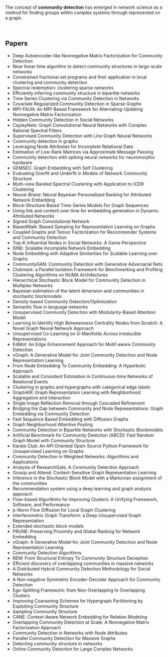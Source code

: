 <p>The concept of&nbsp;<strong><span class="topic-highlight">community detection</span></strong>&nbsp;has emerged in network science as a method for finding groups within complex systems through represented on a graph.&nbsp;</p>
</br>
<h2> Papers</h2>
<ul>

                             

 <li><a target="_blank" href="https://github.com/manjunath5496/Community-Detection-Papers/blob/master/cdp(1).pdf" style="text-decoration:none;">Deep Autoencoder-like Nonnegative Matrix Factorization for Community Detection</a></li>

 <li><a target="_blank" href="https://github.com/manjunath5496/Community-Detection-Papers/blob/master/cdp(2).pdf" style="text-decoration:none;">Near linear time algorithm to detect community structures in large-scale networks</a></li>

<li><a target="_blank" href="https://github.com/manjunath5496/Community-Detection-Papers/blob/master/cdp(3).pdf" style="text-decoration:none;">Constrained fractional set programs and their application in local clustering and community detection</a></li>
 <li><a target="_blank" href="https://github.com/manjunath5496/Community-Detection-Papers/blob/master/cdp(4).pdf" style="text-decoration:none;">Spectral redemption: clustering sparse networks</a></li>                              
<li><a target="_blank" href="https://github.com/manjunath5496/Community-Detection-Papers/blob/master/cdp(5).pdf" style="text-decoration:none;">Efficiently inferring community structure in bipartite networks</a></li>
<li><a target="_blank" href="https://github.com/manjunath5496/Community-Detection-Papers/blob/master/cdp(6).pdf" style="text-decoration:none;">Time Series Clustering via Community Detection in Networks </a></li>
 <li><a target="_blank" href="https://github.com/manjunath5496/Community-Detection-Papers/blob/master/cdp(7).pdf" style="text-decoration:none;">Covariate Regularized Community Detection in Sparse Graphs</a></li>

 <li><a target="_blank" href="https://github.com/manjunath5496/Community-Detection-Papers/blob/master/cdp(8).pdf" style="text-decoration:none;"> MPI-FAUN: An MPI-Based Framework for Alternating-Updating Nonnegative Matrix Factorization</a></li>
   <li><a target="_blank" href="https://github.com/manjunath5496/Community-Detection-Papers/blob/master/cdp(9).pdf" style="text-decoration:none;">Hidden Community Detection in Social Networks</a></li>
  
   
 <li><a target="_blank" href="https://github.com/manjunath5496/Community-Detection-Papers/blob/master/cdp(10).pdf" style="text-decoration:none;">CayleyNets: Graph Convolutional Neural Networks with Complex Rational Spectral Filters</a></li>                              
<li><a target="_blank" href="https://github.com/manjunath5496/Community-Detection-Papers/blob/master/cdp(11).pdf" style="text-decoration:none;">Supervised Community Detection with Line Graph Neural Networks</a></li>
<li><a target="_blank" href="https://github.com/manjunath5496/Community-Detection-Papers/blob/master/cdp(12).pdf" style="text-decoration:none;">Community detection in graphs</a></li>
<li><a target="_blank" href="https://github.com/manjunath5496/Community-Detection-Papers/blob/master/cdp(13).pdf" style="text-decoration:none;">Leveraging Node Attributes for Incomplete Relational Data</a></li>

<li><a target="_blank" href="https://github.com/manjunath5496/Community-Detection-Papers/blob/master/cdp(14).pdf" style="text-decoration:none;">Estimation of Low-Rank Matrices via Approximate Message Passing</a></li>
                              
<li><a target="_blank" href="https://github.com/manjunath5496/Community-Detection-Papers/blob/master/cdp(15).pdf" style="text-decoration:none;">Community detection with spiking neural networks for neuromorphic hardware </a></li>

<li><a target="_blank" href="https://github.com/manjunath5496/Community-Detection-Papers/blob/master/cdp(16).pdf" style="text-decoration:none;">GEMSEC: Graph Embedding with Self Clustering</a></li>

  <li><a target="_blank" href="https://github.com/manjunath5496/Community-Detection-Papers/blob/master/cdp(17).pdf" style="text-decoration:none;">Evaluating Overfit and Underfit in Models of Network Community Structure</a></li>   
  
<li><a target="_blank" href="https://github.com/manjunath5496/Community-Detection-Papers/blob/master/cdp(18).pdf" style="text-decoration:none;">Multi-view Banded Spectral Clustering with Application to ICD9 Clustering</a></li> 

  
<li><a target="_blank" href="https://github.com/manjunath5496/Community-Detection-Papers/blob/master/cdp(19).pdf" style="text-decoration:none;">Neural-Brane: Neural Bayesian Personalized Ranking for Attributed Network Embedding</a></li> 

<li><a target="_blank" href="https://github.com/manjunath5496/Community-Detection-Papers/blob/master/cdp(20).pdf" style="text-decoration:none;">Block-Structure Based Time-Series Models For Graph Sequences</a></li>

<li><a target="_blank" href="https://github.com/manjunath5496/Community-Detection-Papers/blob/master/cdp(21).pdf" style="text-decoration:none;">Using link and content over time for embedding generation in Dynamic Attributed Networks</a></li>
<li><a target="_blank" href="https://github.com/manjunath5496/Community-Detection-Papers/blob/master/cdp(22).pdf" style="text-decoration:none;">Signed Graph Convolutional Network</a></li> 
 
 
 
 
 
 <li><a target="_blank" href="https://github.com/manjunath5496/Community-Detection-Papers/blob/master/cdp(23).pdf" style="text-decoration:none;">BiasedWalk: Biased Sampling for Representation Learning on Graphs</a></li> 
 

   <li><a target="_blank" href="https://github.com/manjunath5496/Community-Detection-Papers/blob/master/cdp(24).pdf" style="text-decoration:none;">Coupled Graphs and Tensor Factorization for Recommender Systems and Community Detection</a></li>
 
   <li><a target="_blank" href="https://github.com/manjunath5496/Community-Detection-Papers/blob/master/cdp(25).pdf" style="text-decoration:none;">Top-K Influential Nodes in Social Networks: A Game Perspective</a></li>                              
 <li><a target="_blank" href="https://github.com/manjunath5496/Community-Detection-Papers/blob/master/cdp(26).pdf" style="text-decoration:none;">SINE: Scalable Incomplete Network Embedding</a></li>
 <li><a target="_blank" href="https://github.com/manjunath5496/Community-Detection-Papers/blob/master/cdp(27).pdf" style="text-decoration:none;">Node Embedding with Adaptive Similarities for Scalable Learning over Graphs</a></li>
   
 
   <li><a target="_blank" href="https://github.com/manjunath5496/Community-Detection-Papers/blob/master/cdp(28).pdf" style="text-decoration:none;">CommunityGAN: Community Detection with Generative Adversarial Nets</a></li>
 
   <li><a target="_blank" href="https://github.com/manjunath5496/Community-Detection-Papers/blob/master/cdp(29).pdf" style="text-decoration:none;">Clubmark: a Parallel Isolation Framework for Benchmarking and Profiling Clustering Algorithms on NUMA Architectures</a></li>                              

  <li><a target="_blank" href="https://github.com/manjunath5496/Community-Detection-Papers/blob/master/cdp(30).pdf" style="text-decoration:none;">Hierarchical Stochastic Block Model for Community Detection in Multiplex Networks</a></li>
 
   <li><a target="_blank" href="https://github.com/manjunath5496/Community-Detection-Papers/blob/master/cdp(31).pdf" style="text-decoration:none;">Bayesian estimation of the latent dimension and communities in stochastic blockmodels</a></li> 
    <li><a target="_blank" href="https://github.com/manjunath5496/Community-Detection-Papers/blob/master/cdp(32).pdf" style="text-decoration:none;">Density-based Community Detection/Optimization</a></li> 

   <li><a target="_blank" href="https://github.com/manjunath5496/Community-Detection-Papers/blob/master/cdp(33).pdf" style="text-decoration:none;">Semantic 
flow in language networks</a></li>                              

  <li><a target="_blank" href="https://github.com/manjunath5496/Community-Detection-Papers/blob/master/cdp(34).pdf" style="text-decoration:none;">Unsupervised Community Detection with Modularity-Based Attention Model</a></li> 
 
  <li><a target="_blank" href="https://github.com/manjunath5496/Community-Detection-Papers/blob/master/cdp(35).pdf" style="text-decoration:none;">Learning to Identify High Betweenness Centrality Nodes from Scratch: A Novel Graph Neural Network Approach</a></li> 

  <li><a target="_blank" href="https://github.com/manjunath5496/Community-Detection-Papers/blob/master/cdp(36).pdf" style="text-decoration:none;">Unsupervised Co-Learning on G-Manifolds Across Irreducible Representations </a></li> 
 
<li><a target="_blank" href="https://github.com/manjunath5496/Community-Detection-Papers/blob/master/cdp(37).pdf" style="text-decoration:none;">EdMot: An Edge Enhancement Approach for Motif-aware Community Detection</a></li>
 <li><a target="_blank" href="https://github.com/manjunath5496/Community-Detection-Papers/blob/master/cdp(38).pdf" style="text-decoration:none;">vGraph: A Generative Model for Joint Community Detection and Node Representation Learning</a></li>
<li><a target="_blank" href="https://github.com/manjunath5496/Community-Detection-Papers/blob/master/cdp(39).pdf" style="text-decoration:none;">From Node Embedding To Community Embedding: A Hyperbolic Approach</a></li>
 <li><a target="_blank" href="https://github.com/manjunath5496/Community-Detection-Papers/blob/master/cdp(40).pdf" style="text-decoration:none;">Scalable and Consistent Estimation in Continuous-time Networks of Relational Events</a></li>                              
<li><a target="_blank" href="https://github.com/manjunath5496/Community-Detection-Papers/blob/master/cdp(41).pdf" style="text-decoration:none;">Clustering in graphs and hypergraphs with categorical edge labels</a></li>
<li><a target="_blank" href="https://github.com/manjunath5496/Community-Detection-Papers/blob/master/cdp(42).pdf" style="text-decoration:none;">GraphAIR: Graph Representation Learning with Neighborhood Aggregation and Interaction</a></li>
 
  <li><a target="_blank" href="https://github.com/manjunath5496/Community-Detection-Papers/blob/master/cdp(43).pdf" style="text-decoration:none;">Single Image Reflection Removal through Cascaded Refinement</a></li>
 <li><a target="_blank" href="https://github.com/manjunath5496/Community-Detection-Papers/blob/master/cdp(44).pdf" style="text-decoration:none;">Bridging the Gap between Community and Node Representations: Graph Embedding via Community Detection</a></li>
   <li><a target="_blank" href="https://github.com/manjunath5496/Community-Detection-Papers/blob/master/cdp(45).pdf" style="text-decoration:none;">Fast Sequence Based Embedding with Diffusion Graphs</a></li>  
   
<li><a target="_blank" href="https://github.com/manjunath5496/Community-Detection-Papers/blob/master/cdp(46).pdf" style="text-decoration:none;"> Graph Neighborhood Attentive Pooling</a></li> 
                             
<li><a target="_blank" href="https://github.com/manjunath5496/Community-Detection-Papers/blob/master/cdp(47).pdf" style="text-decoration:none;">Community Detection in Bipartite Networks with Stochastic Blockmodels</a></li>
<li><a target="_blank" href="https://github.com/manjunath5496/Community-Detection-Papers/blob/master/cdp(48).pdf" style="text-decoration:none;">Artificial Benchmark for Community Detection (ABCD): Fast Random Graph Model with Community Structure</a></li>

<li><a target="_blank" href="https://github.com/manjunath5496/Community-Detection-Papers/blob/master/cdp(49).pdf" style="text-decoration:none;">Karate Club: An API Oriented Open-Source Python Framework for Unsupervised Learning on Graphs </a></li>
                              
<li><a target="_blank" href="https://github.com/manjunath5496/Community-Detection-Papers/blob/master/cdp(50).pdf" style="text-decoration:none;">Community Detection in Weighted Networks: Algorithms and Applications</a></li>
<li><a target="_blank" href="https://github.com/manjunath5496/Community-Detection-Papers/blob/master/cdp(51).pdf" style="text-decoration:none;">Analysis of ResearchGate, A Community Detection Approach</a></li>
<li><a target="_blank" href="https://github.com/manjunath5496/Community-Detection-Papers/blob/master/cdp(52).pdf" style="text-decoration:none;">Gossip and Attend:
Context-Sensitive Graph Representation Learning</a></li>

<li><a target="_blank" href="https://github.com/manjunath5496/Community-Detection-Papers/blob/master/cdp(53).pdf" style="text-decoration:none;">Inference in the Stochastic Block Model with a Markovian assignment of the communities </a></li>
 
<li><a target="_blank" href="https://github.com/manjunath5496/Community-Detection-Papers/blob/master/cdp(54).pdf" style="text-decoration:none;">Recommendation system using a deep learning and graph analysis approach</a></li>

<li><a target="_blank" href="https://github.com/manjunath5496/Community-Detection-Papers/blob/master/cdp(55).pdf" style="text-decoration:none;">Flow-based Algorithms for Improving Clusters: A Unifying Framework, Software, and Performance</a></li>
 
  <li><a target="_blank" href="https://github.com/manjunath5496/Community-Detection-Papers/blob/master/cdp(56).pdf" style="text-decoration:none;">p-Norm Flow Diffusion for Local Graph Clustering </a></li>                              

  <li><a target="_blank" href="https://github.com/manjunath5496/Community-Detection-Papers/blob/master/cdp(57).pdf" style="text-decoration:none;">Interferometric Graph Transform: a Deep Unsupervised Graph Representation</a></li>
 
   <li><a target="_blank" href="https://github.com/manjunath5496/Community-Detection-Papers/blob/master/cdp(58).pdf" style="text-decoration:none;">Extended stochastic block models</a></li>
    <li><a target="_blank" href="https://github.com/manjunath5496/Community-Detection-Papers/blob/master/cdp(59).pdf" style="text-decoration:none;">PRUNE: Preserving Proximity and Global Ranking for Network Embedding</a></li>
 
  <li><a target="_blank" href="https://github.com/manjunath5496/Community-Detection-Papers/blob/master/cdp(60).pdf" style="text-decoration:none;">vGraph: A Generative Model for Joint Community Detection and Node Representation Learning </a></li>
 
   <li><a target="_blank" href="https://github.com/manjunath5496/Community-Detection-Papers/blob/master/cdp(61).pdf" style="text-decoration:none;">Community Detection
Algorithms</a></li>
 
   <li><a target="_blank" href="https://github.com/manjunath5496/Community-Detection-Papers/blob/master/cdp(62).pdf" style="text-decoration:none;">REM: From Structural Entropy To Community Structure Deception</a></li>
 
   <li><a target="_blank" href="https://github.com/manjunath5496/Community-Detection-Papers/blob/master/cdp(63).pdf" style="text-decoration:none;">Efficient discovery of overlapping communities in massive networks</a></li>                              

  <li><a target="_blank" href="https://github.com/manjunath5496/Community-Detection-Papers/blob/master/cdp(64).pdf" style="text-decoration:none;">A Distributed Hybrid Community Detection Methodology for Social Networks</a></li>
 
   <li><a target="_blank" href="https://github.com/manjunath5496/Community-Detection-Papers/blob/master/cdp(65).pdf" style="text-decoration:none;">A Non-negative Symmetric Encoder-Decoder Approach for Community Detection </a></li> 

   <li><a target="_blank" href="https://github.com/manjunath5496/Community-Detection-Papers/blob/master/cdp(66).pdf" style="text-decoration:none;">Ego-Splitting Framework: from Non-Overlapping to Overlapping Clusters</a></li> 
 
   <li><a target="_blank" href="https://github.com/manjunath5496/Community-Detection-Papers/blob/master/cdp(67).pdf" style="text-decoration:none;">Improving Coarsening Schemes for Hypergraph Partitioning by Exploiting Community Structure</a></li>                              

  <li><a target="_blank" href="https://github.com/manjunath5496/Community-Detection-Papers/blob/master/cdp(68).pdf" style="text-decoration:none;">Sampling Community Structure</a></li> 
 
  
   <li><a target="_blank" href="https://github.com/manjunath5496/Community-Detection-Papers/blob/master/cdp(69).pdf" style="text-decoration:none;">CANE: Context-Aware Network Embedding for Relation Modeling</a></li>                              

  <li><a target="_blank" href="https://github.com/manjunath5496/Community-Detection-Papers/blob/master/cdp(70).pdf" style="text-decoration:none;">Overlapping Community Detection at Scale: A Nonnegative Matrix Factorization Approach</a></li> 
  
 
 <li><a target="_blank" href="https://github.com/manjunath5496/Community-Detection-Papers/blob/master/cdp(71).pdf" style="text-decoration:none;">Community Detection in Networks with Node Attributes</a></li>
 
   <li><a target="_blank" href="https://github.com/manjunath5496/Community-Detection-Papers/blob/master/cdp(72).pdf" style="text-decoration:none;">Parallel Community Detection
for Massive Graphs</a></li> 
  
 
 <li><a target="_blank" href="https://github.com/manjunath5496/Community-Detection-Papers/blob/master/cdp(73).pdf" style="text-decoration:none;">Detecting community structure in networks</a></li>
 
 
  <li><a target="_blank" href="https://github.com/manjunath5496/Community-Detection-Papers/blob/master/cdp(74).pdf" style="text-decoration:none;">Online Community Detection for Large Complex Networks</a></li>
 
 
 </ul>
